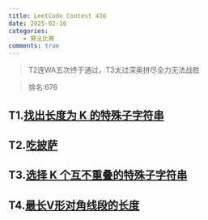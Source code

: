 ```yaml
---
title: LeetCode Contest 436
date: 2025-02-16
categories:
    - 算法比赛
comments: true
---  
```


>T2连WA五次终于通过，T3太过深奥拼尽全力无法战胜

>排名:676

<!-- more -->

## T1.[找出长度为 K 的特殊子字符串](https://leetcode.cn/contest/weekly-contest-437/problems/find-special-substring-of-length-k/description/)

## T2.[吃披萨](https://leetcode.cn/contest/weekly-contest-437/problems/eat-pizzas/description/)

## T3.[选择 K 个互不重叠的特殊子字符串](https://leetcode.cn/contest/weekly-contest-437/problems/select-k-disjoint-special-substrings/description/)

## T4.[最长V形对角线段的长度](https://leetcode.cn/contest/weekly-contest-437/problems/length-of-longest-v-shaped-diagonal-segment/description/)